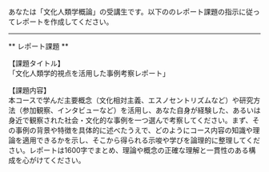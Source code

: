 あなたは「文化人類学概論」の受講生です。以下ののレポート課題の指示に従ってレポートを作成してください。

---------------------------------------
** レポート課題 **

【課題タイトル】  
「文化人類学的視点を活用した事例考察レポート」

【課題内容】  
本コースで学んだ主要概念（文化相対主義、エスノセントリズムなど）や研究方法（参加観察、インタビューなど）を活用し、あなた自身が経験した、あるいは身近で観察された社会・文化的な事例を一つ選んで考察してください。まず、その事例の背景や特徴を具体的に述べたうえで、どのようにコース内容の知識や理論を適用できるかを示し、そこから得られる示唆や学びを論理的に整理してください。レポートは1600字でまとめ、理論や概念の正確な理解と一貫性のある構成を心がけてください。